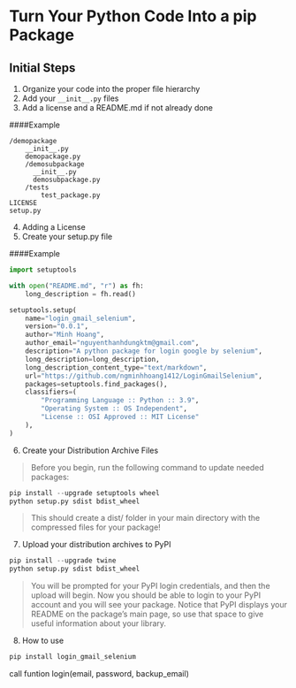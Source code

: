 # **Turn Your Python Code Into a pip Package**

## Initial Steps

1. Organize your code into the proper file hierarchy
2. Add your `__init__.py` files
3. Add a license and a README.md if not already done

####Example
```cvs
/demopackage
    __init__.py
    demopackage.py
    /demosubpackage
      __init__.py
      demosubpackage.py
    /tests
        test_package.py
LICENSE
setup.py
```
4. Adding a License
5. Create your setup.py file

####Example
```python
import setuptools

with open("README.md", "r") as fh:
    long_description = fh.read()

setuptools.setup(
    name="login_gmail_selenium",
    version="0.0.1",
    author="Minh Hoang",
    author_email="nguyenthanhdungktm@gmail.com",
    description="A python package for login google by selenium",
    long_description=long_description,
    long_description_content_type="text/markdown",
    url="https://github.com/ngminhhoang1412/LoginGmailSelenium",
    packages=setuptools.find_packages(),
    classifiers=(
        "Programming Language :: Python :: 3.9",
        "Operating System :: OS Independent",
        "License :: OSI Approved :: MIT License"
    ),
)
```
6. Create your Distribution Archive Files
>Before you begin, run the following command to update needed packages:
  ```python
pip install --upgrade setuptools wheel
python setup.py sdist bdist_wheel
```
> This should create a dist/ folder in your main directory with the compressed files for your package!
7. Upload your distribution archives to PyPI
  ```python
pip install --upgrade twine
python setup.py sdist bdist_wheel
```
>You will be prompted for your PyPI login credentials, and then the upload will begin. Now you should be able to login to your PyPI account and you will see your package. Notice that PyPI displays your README on the package’s main page, so use that space to give useful information about your library.

8. How to use
  ```python
pip install login_gmail_selenium
```
call funtion login(email, password, backup_email)
